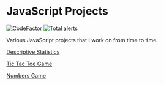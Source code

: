 # JavaScript Projects

[![CodeFactor](https://www.codefactor.io/repository/github/tedsilb/jsprojects/badge)](https://www.codefactor.io/repository/github/tedsilb/jsprojects) [![Total alerts](https://img.shields.io/lgtm/alerts/g/tedsilb/JSProjects.svg?logo=lgtm&logoWidth=18)](https://lgtm.com/projects/g/tedsilb/JSProjects/alerts/)

Various JavaScript projects that I work on from time to time.

[Descriptive Statistics](projects/DescriptiveStats)

[Tic Tac Toe Game](projects/TicTacToe)

[Numbers Game](projects/NumbersGame)
